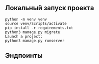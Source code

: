 ## **Локальный запуск проекта**
```
python -m venv venv
source venv/Scripts/activate
pip install -r requirements.txt
python3 manage.py migrate
Launch a project:
python3 manage.py runserver
```
## **Эндпоинты**
